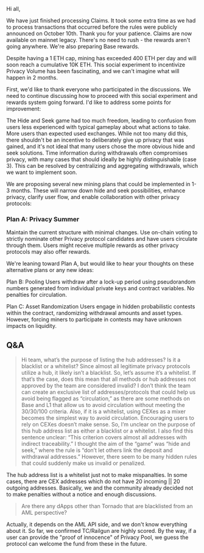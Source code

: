 Hi all,

We have just finished processing Claims. It took some extra time as we had to process transactions that occurred before the rules were publicly announced on October 10th. Thank you for your patience. Claims are now available on mainnet legacy. There's no need to rush - the rewards aren't going anywhere. We're also preparing Base rewards.

Despite having a 1 ETH cap, mining has exceeded 400 ETH per day and will soon reach a cumulative 10K ETH. This social experiment to incentivize Privacy Volume has been fascinating, and we can't imagine what will happen in 2 months.

First, we'd like to thank everyone who participated in the discussions. We need to continue discussing how to proceed with this social experiment and rewards system going forward.
I'd like to address some points for improvement:

The Hide and Seek game had too much freedom, leading to confusion from users less experienced with typical gameplay about what actions to take.
More users than expected used exchanges. While not too many did this, there shouldn't be an incentive to deliberately give up privacy that was gained, and it's not ideal that many users chose the more obvious hide and seek solutions.
Time information during withdrawals often compromises privacy, with many cases that should ideally be highly distinguishable (case 3). This can be resolved by centralizing and aggregating withdrawals, which we want to implement soon.

We are proposing several new mining plans that could be implemented in 1-3 months. These will narrow down hide and seek possibilities, enhance privacy, clarify user flow, and enable collaboration with other privacy protocols:

### Plan A: Privacy Summer

Maintain the current structure with minimal changes. Use on-chain voting to strictly nominate other Privacy protocol candidates and have users circulate through them. Users might receive multiple rewards as other privacy protocols may also offer rewards.

We're leaning toward Plan A, but would like to hear your thoughts on these alternative plans or any new ideas:

Plan B: Pooling
Users withdraw after a lock-up period using pseudorandom numbers generated from individual private keys and contract variables. No penalties for circulation.

Plan C: Asset Randomization
Users engage in hidden probabilistic contests within the contract, randomizing withdrawal amounts and asset types. However, forcing miners to participate in contests may have unknown impacts on liquidity.

## Q&A

>Hi team, what’s the purpose of listing the hub addresses? Is it a blacklist or a whitelist? Since almost all legitimate privacy protocols utilize a hub, it likely isn’t a blacklist. So, let’s assume it’s a whitelist. If that’s the case, does this mean that all methods or hub addresses not approved by the team are considered invalid? I don’t think the team can create an exclusive list of addresses/protocols that could help us avoid being flagged as “circulation,” as there are some methods on Base and L1 that allow us to avoid circulation without meeting the 30/30/100 criteria. Also, if it is a whitelist, using CEXes as a mixer becomes the simplest way to avoid circulation. Encouraging users to rely on CEXes doesn’t make sense. So, I’m unclear on the purpose of this hub address list as either a blacklist or a whitelist.  I also find this sentence unclear: “This criterion covers almost all addresses with indirect traceability.”  I thought the aim of the “game” was “hide and seek,” where the rule is “don’t let others link the deposit and withdrawal addresses.” However, there seem to be many hidden rules that could suddenly make us invalid or penalized.

The hub address list is a whitelist just not to make mispanalties. In some cases, there are CEX addresses which do not have 20 incoming || 20 outgoing addresses.
Basically, we and the community already decided not to make penalties without a notice and enough discussions.

> Are there any dApps other than Tornado that are blacklisted from an AML perspective?

Actually, it depends on the AML API side, and we don't know everything about it. So far, we confirmed TC/Railgun are highly scored.
By the way, if a user can provide the "proof of innocence" of Privacy Pool, we guess the protocol can welcome the fund from these in the future.
